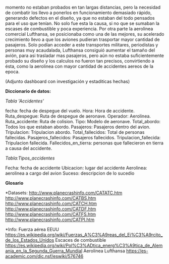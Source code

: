momento no estaban probados en tan largas distancias, pero la necesidad de combatir los llevo a ponerlos en funcionamiento demasiado rápido, generando defectos en el
diseño, ya que no estaban del todo pensados para el uso que tenían. No solo fue esta la causa, si no que se sumaban la escases de combustible y poca experiencia.
Por otra parte la aerolinea comercial Lufthansa, se posicionaba como una de las mejores, su acelerado crecimiento llevo a que los aviones pudieran trasportar mayor 
cantidad de pasajeros. Solo podían acceder a este transportes militares, periodistas y personas muy acaudalada, Lufthansa consiguió aumentar el tamaño del avión, para
asi trasladar mas pasajeros, pero aún no estaba suficientemente probado su diseño y los calculos no fueron tan precisos, convirtiendo a ésta, como la aerolinea con
mayor cantidad de accidentes aereos de la epoca. 

(Adjunto dashboard con investigación y estaditicas hechas)

**Diccionario de datos:**

*Tabla 'Accidentes'*

 fecha: fecha de despegue del vuelo.
 Hora: Hora de accidente.
 Ruta_despegue: Ruta de despegue de aeronave.
 Operador: Aerolinea.
 Ruta_accidente: Ruta de colision.
 Tipo: Modelo de aeronave.
 Total_abordo: Todos los que estaban abordo.
 Pasajeros: Pasajeros dentro del avion.
 Tripulacion: Tripulacion abordo.
 Total_fallecidos: Total de personas fallecidas.
 Pasajeros_fallecidos: Pasajeros fallecidos.
 Tripulacion_fallecida: Tripulacion fallecida.
 Fallecidos_en_tierra: personas que fallecieron en tierra a causa del accidente.

*Tabla:Tipos_accidentes*

Fecha: fecha de accidente
Ubicacion: lugar del accidente
Aerolinea: aerolinea a cargo del avion
Suceso: descripcion de lo sucedio

**Glosario**

*Datasets:
http://www.planecrashinfo.com/CATATC.htm
http://www.planecrashinfo.com/CATBS.htm
http://www.planecrashinfo.com/CATCH.htm
http://www.planecrashinfo.com/CATDF.htm
http://www.planecrashinfo.com/CATFS.htm
http://www.planecrashinfo.com/CATPI.htm

*Info:
Fuerza aérea EEUU
https://es.wikipedia.org/wiki/Fuerzas_A%C3%A9reas_del_Ej%C3%A9rcito_de_los_Estados_Unidos
Escaces de combustible
https://es.wikipedia.org/wiki/Pol%C3%ADtica_energ%C3%A9tica_de_Alemania_en_la_Segunda_Guerra_Mundial
Aerolinea Lufthansa
https://es-academic.com/dic.nsf/eswiki/576746
